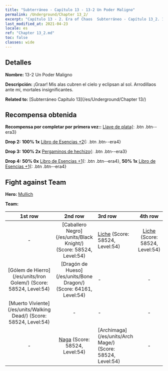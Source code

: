 ```yaml
---
title: "Subterráneo - Capítulo 13 - 13-2 Un Poder Maligno"
permalink: /Underground/Chapter 13_2/
excerpt: "Capítulo 13 - 2. Era of Chaos  Subterráneo - Capítulo 13_2. 13-2 Un Poder Maligno"
last_modified_at: 2021-04-23
locale: es
ref: "Chapter 13_2.md"
toc: false
classes: wide
---
```


## Detalles

 **Nombre:** 13-2 Un Poder Maligno

 **Descripción:** ¡Graar! Mis alas cubren el cielo y eclipsan al sol. Arrodillaos ante mí, mortales insignificantes.

 **Related to:** [Subterráneo Capítulo 13](/es/Underground/Chapter 13/)

## Recompensa obtenida

 **Recompensa por completar por primera vez::** [Llave de plata](/ItemsES/con_693/){: .btn .btn--era3}

 **Drop 2:** **100% 1x** [Libro de Esencias +2](/ItemsES/mat_53/){: .btn .btn--era4}

 **Drop 3:** **100% 2x** [Pergaminos de hechizo](/ItemsES/con_694/){: .btn .btn--era3}

 **Drop 4:** **50% 0x** [Libro de Esencias +1](/ItemsES/mat_46/){: .btn .btn--era4}, **50% 1x** [Libro de Esencias +1](/ItemsES/mat_46/){: .btn .btn--era4}


## Fight against Team
 **Hero:** [Mullich](/es/heroes/Mullich/)

 **Team:**


  | 1st row | 2nd row | 3rd row | 4th row |
  |:----:|:----:|:----|:----:|
  | - | [Caballero Negro](/es/units/Black Knight/) (Score: 58524, Level:54)  | [Liche](/es/units/Lich/) (Score: 58524, Level:54)  | [Liche](/es/units/Lich/) (Score: 58524, Level:54)  |
  | [Gólem de Hierro](/es/units/Iron Golem/) (Score: 58524, Level:54)  | [Dragón de Hueso](/es/units/Bone Dragon/) (Score: 64161, Level:54)  | - | - |
  | [Muerto Viviente](/es/units/Walking Dead/) (Score: 58524, Level:54)  | - | - | - |
  | - | [Naga](/es/units/Naga/) (Score: 58524, Level:54)  | [Archimaga](/es/units/Arch Mage/) (Score: 58524, Level:54)  | - |



